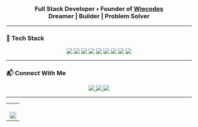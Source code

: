 <h3 align="center">
  Full Stack Developer • Founder of <a href="https://wiecodes.com">Wiecodes</a><br/>
  Dreamer | Builder | Problem Solver
</h3>

---

### 🚀 Tech Stack

<p align="center">
  <img src="https://img.shields.io/badge/-MongoDB-4DB33D?style=flat&logo=mongodb&logoColor=white"/>
  <img src="https://img.shields.io/badge/-Express.js-000000?style=flat&logo=express&logoColor=white"/>
  <img src="https://img.shields.io/badge/-React-61DAFB?style=flat&logo=react&logoColor=black"/>
  <img src="https://img.shields.io/badge/-Node.js-339933?style=flat&logo=node.js&logoColor=white"/>
  <img src="https://img.shields.io/badge/-Firebase-FFCA28?style=flat&logo=firebase&logoColor=black"/>
  <img src="https://img.shields.io/badge/-GitHub-181717?style=flat&logo=github&logoColor=white"/>
  <img src="https://img.shields.io/badge/-TailwindCSS-38B2AC?style=flat&logo=tailwind-css&logoColor=white"/>
  <img src="https://img.shields.io/badge/-JavaScript-F7DF1E?style=flat&logo=javascript&logoColor=black"/>
  <img src="https://img.shields.io/badge/-TypeScript-3178C6?style=flat&logo=typescript&logoColor=white"/>
</p>

---

### 📬 Connect With Me

<p align="center">
  <a href="https://www.linkedin.com/in/vishwas-singh-346244225">
    <img src="https://img.shields.io/badge/-LinkedIn-0077B5?style=flat&logo=linkedin&logoColor=white">
  </a>
  <a href="mailto:vishwasvibhuofficial123@gmail.com">
    <img src="https://img.shields.io/badge/-Email-D14836?style=flat&logo=gmail&logoColor=white">
  </a>
  <a href="https://leetcode.com/wiebuu/">
    <img src="https://img.shields.io/badge/-LeetCode-FFA116?style=flat&logo=leetcode&logoColor=black">
  </a>
</p>



---

<table align="center" width="100%">
<tr>
<td colspan="2" align="center">
<br/>
<img src="https://github-profile-summary-cards.vercel.app/api/cards/profile-details?username=wiebuuu&theme=radical" width="95%" />
</td>
</tr>
</table>





